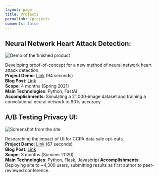 ```yaml
---
layout: page
title: Projects
permalink: /projects
comments: false
---
```


## Neural Network Heart Attack Detection: 

![Demo of the finished product]({{site.baseurl}}/assets/images/heartnet1/preview.jpg)

Developing proof-of-concept for a new method of neural network heart attack detection.  
**Project Demo**: [Link](https://www.youtube.com/watch?v=EqAU-FRu6C4) (94 seconds)  
**Blog Post**: [Link](https://oapostrophe.github.io/heartnet/)  
**Scope**: 4 months (Spring 2021)  
**Main Technologies**: Python, FastAI  
**Accomplishments**: Simulating a 21,000-image dataset and training a convolutional neural network to 90% accuracy.  


## A/B Testing Privacy UI:

![Screenshot from the site]({{site.baseurl}}/assets/images/ccpa1/banner.png)

Researching the impact of UI for CCPA data sale opt-outs.  
**Project Demo**: [Link](https://www.youtube.com/watch?v=270LdQcHkQ4) (67 seconds)  
**Blog Post**: [Link](https://oapostrophe.github.io/ccpa-study/)  
**Scope**: 3 months (Summer 2020)  
**Main Technologies**: Python, Flask, Javascript
**Accomplishments**: Deploying site to ~4,300 users, submitting results as first author to peer-reviewed conference.
